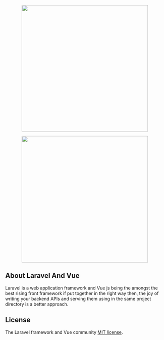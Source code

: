 
<p align="center"><img src="https://res.cloudinary.com/dtfbvvkyp/image/upload/v1566331377/laravel-logolockup-cmyk-red.svg" width="400"></p>
<p align="center"><img src="https://vuejs.org/images/logo.png" width="400"></p>

## About Laravel And Vue

Laravel is a web application framework  and Vue js being the amongst the best rising front framework if put together in the right way then, the joy of writing your backend APIs and serving them using  in the same project directory is a better approach. 

## License

The Laravel framework and Vue community  [MIT license](https://opensource.org/licenses/MIT).
